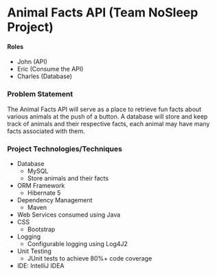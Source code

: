 # Animal Facts API (Team NoSleep Project) 
#### Roles
* John (API) 
* Eric (Consume the API)
* Charles (Database)

### Problem Statement

The Animal Facts API will serve as a place to retrieve fun facts about various animals at the push of a button. 
A database will store and keep track of animals and their respective facts, each animal may have many facts associated 
with them. 
 
### Project Technologies/Techniques 
* Database
  * MySQL
  * Store animals and their facts
* ORM Framework
  * Hibernate 5
* Dependency Management
  * Maven
* Web Services consumed using Java
* CSS 
  * Bootstrap
* Logging
  * Configurable logging using Log4J2
* Unit Testing
  * JUnit tests to achieve 80%+ code coverage 
* IDE: IntelliJ IDEA